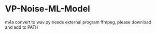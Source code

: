 # VP-Noise-ML-Model
m4a convert to wav.py needs external program ffmpeg, please download and add to PATH


